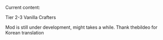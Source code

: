 Current content:

Tier 2-3 Vanilla Crafters




Mod is still under development, might takes a while.
Thank thebildeo for Korean translation

